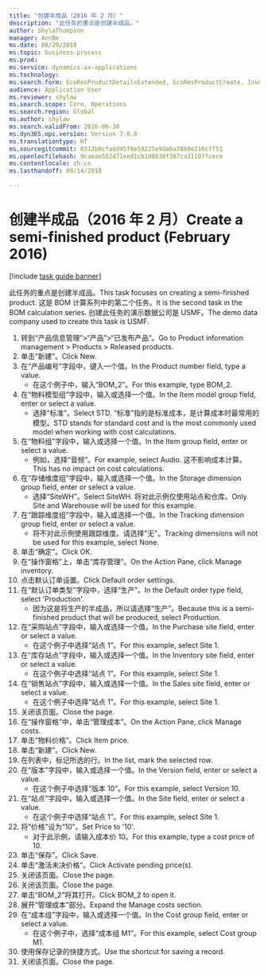 ```yaml
--- 
title: "创建半成品（2016 年 2 月）"
description: "此任务的重点是创建半成品。"
author: ShylaThompson
manager: AnnBe
ms.date: 08/29/2018
ms.topic: business-process
ms.prod: 
ms.service: dynamics-ax-applications
ms.technology: 
ms.search.form: EcoResProductDetailsExtended, EcoResProductCreate, InventItemOrderSetup, InventItemPrice
audience: Application User
ms.reviewer: shylaw
ms.search.scope: Core, Operations
ms.search.region: Global
ms.author: shylaw
ms.search.validFrom: 2016-06-30
ms.dyn365.ops.version: Version 7.0.0
ms.translationtype: HT
ms.sourcegitcommit: 0312b8cfadd45f8e59225e9daba78b9e216cff51
ms.openlocfilehash: 9caeae552471eed1cb1d8630f387ca31107fcece
ms.contentlocale: zh-cn
ms.lasthandoff: 09/14/2018

---
```

# <a name="create-a-semi-finished-product-february-2016"></a><span data-ttu-id="3f974-103">创建半成品（2016 年 2 月）</span><span class="sxs-lookup"><span data-stu-id="3f974-103">Create a semi-finished product (February 2016)</span></span>

[!include [task guide banner](../../includes/task-guide-banner.md)]

<span data-ttu-id="3f974-104">此任务的重点是创建半成品。</span><span class="sxs-lookup"><span data-stu-id="3f974-104">This task focuses on creating a semi-finished product.</span></span> <span data-ttu-id="3f974-105">这是 BOM 计算系列中的第二个任务。</span><span class="sxs-lookup"><span data-stu-id="3f974-105">It is the second task in the BOM calculation series.</span></span> <span data-ttu-id="3f974-106">创建此任务的演示数据公司是 USMF。</span><span class="sxs-lookup"><span data-stu-id="3f974-106">The demo data company used to create this task is USMF.</span></span>

1. <span data-ttu-id="3f974-107">转到“产品信息管理”>“产品”>“已发布产品”。</span><span class="sxs-lookup"><span data-stu-id="3f974-107">Go to Product information management > Products > Released products.</span></span>
2. <span data-ttu-id="3f974-108">单击“新建”。</span><span class="sxs-lookup"><span data-stu-id="3f974-108">Click New.</span></span>
3. <span data-ttu-id="3f974-109">在“产品编号”字段中，键入一个值。</span><span class="sxs-lookup"><span data-stu-id="3f974-109">In the Product number field, type a value.</span></span>
    * <span data-ttu-id="3f974-110">在这个例子中，输入“BOM_2”。</span><span class="sxs-lookup"><span data-stu-id="3f974-110">For this example, type BOM_2.</span></span>  
4. <span data-ttu-id="3f974-111">在“物料模型组”字段中，输入或选择一个值。</span><span class="sxs-lookup"><span data-stu-id="3f974-111">In the Item model group field, enter or select a value.</span></span>
    * <span data-ttu-id="3f974-112">选择“标准”。</span><span class="sxs-lookup"><span data-stu-id="3f974-112">Select STD.</span></span> <span data-ttu-id="3f974-113">“标准”指的是标准成本，是计算成本时最常用的模型。</span><span class="sxs-lookup"><span data-stu-id="3f974-113">STD stands for standard cost and is the most commonly used model when working with cost calculations.</span></span>  
5. <span data-ttu-id="3f974-114">在“物料组”字段中，输入或选择一个值。</span><span class="sxs-lookup"><span data-stu-id="3f974-114">In the Item group field, enter or select a value.</span></span>
    * <span data-ttu-id="3f974-115">例如，选择“音频”。</span><span class="sxs-lookup"><span data-stu-id="3f974-115">For example, select Audio.</span></span> <span data-ttu-id="3f974-116">这不影响成本计算。</span><span class="sxs-lookup"><span data-stu-id="3f974-116">This has no impact on cost calculations.</span></span>  
6. <span data-ttu-id="3f974-117">在“存储维度组”字段中，输入或选择一个值。</span><span class="sxs-lookup"><span data-stu-id="3f974-117">In the Storage dimension group field, enter or select a value.</span></span>
    * <span data-ttu-id="3f974-118">选择“SiteWH”。</span><span class="sxs-lookup"><span data-stu-id="3f974-118">Select SiteWH.</span></span> <span data-ttu-id="3f974-119">将对此示例仅使用站点和仓库。</span><span class="sxs-lookup"><span data-stu-id="3f974-119">Only Site and Warehouse will be used for this example.</span></span>  
7. <span data-ttu-id="3f974-120">在“跟踪维度组”字段中，输入或选择一个值。</span><span class="sxs-lookup"><span data-stu-id="3f974-120">In the Tracking dimension group field, enter or select a value.</span></span>
    * <span data-ttu-id="3f974-121">将不对此示例使用跟踪维度。请选择"无"。</span><span class="sxs-lookup"><span data-stu-id="3f974-121">Tracking dimensions will not be used for this example, select None.</span></span>  
8. <span data-ttu-id="3f974-122">单击“确定”。</span><span class="sxs-lookup"><span data-stu-id="3f974-122">Click OK.</span></span>
9. <span data-ttu-id="3f974-123">在“操作窗格”上，单击“库存管理”。</span><span class="sxs-lookup"><span data-stu-id="3f974-123">On the Action Pane, click Manage inventory.</span></span>
10. <span data-ttu-id="3f974-124">点击默认订单设置。</span><span class="sxs-lookup"><span data-stu-id="3f974-124">Click Default order settings.</span></span>
11. <span data-ttu-id="3f974-125">在“默认订单类型”字段中，选择“生产”。</span><span class="sxs-lookup"><span data-stu-id="3f974-125">In the Default order type field, select 'Production'.</span></span>
    * <span data-ttu-id="3f974-126">因为这是将生产的半成品，所以请选择“生产”。</span><span class="sxs-lookup"><span data-stu-id="3f974-126">Because this is a semi-finished product that will be produced, select Production.</span></span>  
12. <span data-ttu-id="3f974-127">在“采购站点”字段中，输入或选择一个值。</span><span class="sxs-lookup"><span data-stu-id="3f974-127">In the Purchase site field, enter or select a value.</span></span>
    * <span data-ttu-id="3f974-128">在这个例子中选择“站点 1”。</span><span class="sxs-lookup"><span data-stu-id="3f974-128">For this example, select Site 1.</span></span>  
13. <span data-ttu-id="3f974-129">在“库存站点”字段中，输入或选择一个值。</span><span class="sxs-lookup"><span data-stu-id="3f974-129">In the Inventory site field, enter or select a value.</span></span>
    * <span data-ttu-id="3f974-130">在这个例子中选择“站点 1”。</span><span class="sxs-lookup"><span data-stu-id="3f974-130">For this example, select Site 1.</span></span>  
14. <span data-ttu-id="3f974-131">在“销售站点”字段中，输入或选择一个值。</span><span class="sxs-lookup"><span data-stu-id="3f974-131">In the Sales site field, enter or select a value.</span></span>
    * <span data-ttu-id="3f974-132">在这个例子中选择“站点 1”。</span><span class="sxs-lookup"><span data-stu-id="3f974-132">For this example, select Site 1.</span></span>  
15. <span data-ttu-id="3f974-133">关闭该页面。</span><span class="sxs-lookup"><span data-stu-id="3f974-133">Close the page.</span></span>
16. <span data-ttu-id="3f974-134">在“操作窗格”中，单击“管理成本”。</span><span class="sxs-lookup"><span data-stu-id="3f974-134">On the Action Pane, click Manage costs.</span></span>
17. <span data-ttu-id="3f974-135">单击“物料价格”。</span><span class="sxs-lookup"><span data-stu-id="3f974-135">Click Item price.</span></span>
18. <span data-ttu-id="3f974-136">单击“新建”。</span><span class="sxs-lookup"><span data-stu-id="3f974-136">Click New.</span></span>
19. <span data-ttu-id="3f974-137">在列表中，标记所选的行。</span><span class="sxs-lookup"><span data-stu-id="3f974-137">In the list, mark the selected row.</span></span>
20. <span data-ttu-id="3f974-138">在“版本”字段中，输入或选择一个值。</span><span class="sxs-lookup"><span data-stu-id="3f974-138">In the Version field, enter or select a value.</span></span>
    * <span data-ttu-id="3f974-139">在这个例子中选择“版本 10”。</span><span class="sxs-lookup"><span data-stu-id="3f974-139">For this example, select Version 10.</span></span>  
21. <span data-ttu-id="3f974-140">在“站点”字段中，输入或选择一个值。</span><span class="sxs-lookup"><span data-stu-id="3f974-140">In the Site field, enter or select a value.</span></span>
    * <span data-ttu-id="3f974-141">在这个例子中选择“站点 1”。</span><span class="sxs-lookup"><span data-stu-id="3f974-141">For this example, select Site 1.</span></span>  
22. <span data-ttu-id="3f974-142">将“价格”设为“10”。</span><span class="sxs-lookup"><span data-stu-id="3f974-142">Set Price to '10'.</span></span>
    * <span data-ttu-id="3f974-143">对于此示例，请输入成本价 10。</span><span class="sxs-lookup"><span data-stu-id="3f974-143">For this example, type a cost price of 10.</span></span>  
23. <span data-ttu-id="3f974-144">单击“保存”。</span><span class="sxs-lookup"><span data-stu-id="3f974-144">Click Save.</span></span>
24. <span data-ttu-id="3f974-145">单击“激活未决价格”。</span><span class="sxs-lookup"><span data-stu-id="3f974-145">Click Activate pending price(s).</span></span>
25. <span data-ttu-id="3f974-146">关闭该页面。</span><span class="sxs-lookup"><span data-stu-id="3f974-146">Close the page.</span></span>
26. <span data-ttu-id="3f974-147">关闭该页面。</span><span class="sxs-lookup"><span data-stu-id="3f974-147">Close the page.</span></span>
27. <span data-ttu-id="3f974-148">单击“BOM_2”将其打开。</span><span class="sxs-lookup"><span data-stu-id="3f974-148">Click BOM_2 to open it.</span></span>
28. <span data-ttu-id="3f974-149">展开“管理成本”部分。</span><span class="sxs-lookup"><span data-stu-id="3f974-149">Expand the Manage costs section.</span></span>
29. <span data-ttu-id="3f974-150">在“成本组”字段中，输入或选择一个值。</span><span class="sxs-lookup"><span data-stu-id="3f974-150">In the Cost group field, enter or select a value.</span></span>
    * <span data-ttu-id="3f974-151">在这个例子中，选择“成本组 M1”。</span><span class="sxs-lookup"><span data-stu-id="3f974-151">For this example, select Cost group M1.</span></span>  
30. <span data-ttu-id="3f974-152">使用保存记录的快捷方式。</span><span class="sxs-lookup"><span data-stu-id="3f974-152">Use the shortcut for saving a record.</span></span>
31. <span data-ttu-id="3f974-153">关闭该页面。</span><span class="sxs-lookup"><span data-stu-id="3f974-153">Close the page.</span></span>


